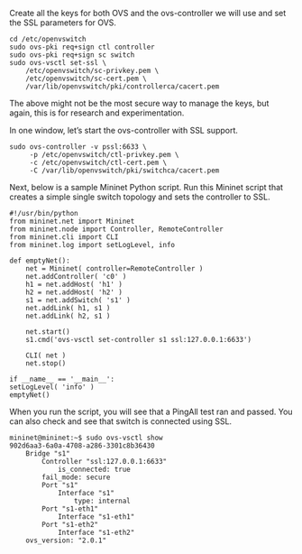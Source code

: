 Create all the keys for both OVS and the ovs-controller we will use and set the SSL parameters for OVS.

    cd /etc/openvswitch
    sudo ovs-pki req+sign ctl controller
    sudo ovs-pki req+sign sc switch
    sudo ovs-vsctl set-ssl \
        /etc/openvswitch/sc-privkey.pem \
        /etc/openvswitch/sc-cert.pem \
        /var/lib/openvswitch/pki/controllerca/cacert.pem

The above might not be the most secure way to manage the keys, but again, this is for research and experimentation.

In one window, let’s start the ovs-controller with SSL support.

    sudo ovs-controller -v pssl:6633 \
         -p /etc/openvswitch/ctl-privkey.pem \
         -c /etc/openvswitch/ctl-cert.pem \
         -C /var/lib/openvswitch/pki/switchca/cacert.pem

Next, below is a sample Mininet Python script. Run this Mininet script that creates a simple single switch topology and sets the controller to SSL.

    #!/usr/bin/python
    from mininet.net import Mininet
    from mininet.node import Controller, RemoteController
    from mininet.cli import CLI
    from mininet.log import setLogLevel, info
    
    def emptyNet():
        net = Mininet( controller=RemoteController )
        net.addController( 'c0' )
        h1 = net.addHost( 'h1' )
        h2 = net.addHost( 'h2' )
        s1 = net.addSwitch( 's1' )
        net.addLink( h1, s1 )
        net.addLink( h2, s1 )

        net.start()
        s1.cmd('ovs-vsctl set-controller s1 ssl:127.0.0.1:6633')

        CLI( net )
        net.stop()
        
    if __name__ == '__main__':
    setLogLevel( 'info' )
    emptyNet()

When you run the script, you will see that a PingAll test ran and passed. You can also check and see that switch is connected using SSL.

    mininet@mininet:~$ sudo ovs-vsctl show
    902d6aa3-6a0a-4708-a286-3301c8b36430
        Bridge "s1"
            Controller "ssl:127.0.0.1:6633"
                is_connected: true
            fail_mode: secure
            Port "s1"
                Interface "s1"
                    type: internal
            Port "s1-eth1"
                Interface "s1-eth1"
            Port "s1-eth2"
                Interface "s1-eth2"
        ovs_version: "2.0.1"
